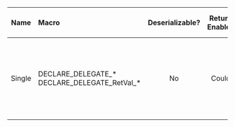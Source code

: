| Name | Macro | Deserializable? | Return Enable? | Payload param support? | Trigger Delegate | Bind Count | Supportedf Bind type |
| -----|:----- |:--------------: |:-------------: |:---------------------: |:---------------- |:---------: |--------------------- |
| Single |DECLARE_DELEGATE_* <br/> DECLARE_DELEGATE_RetVal_* | No | Could | Yes |1.Without return value:<br/> bool ExecuteIfBound(...)<br/>void Execute(...)<br/>2. with return value:<br/>RetValue Execute(...) | 1 | 1: Static Function:<br/>//BindStatic, CreateStatic |
